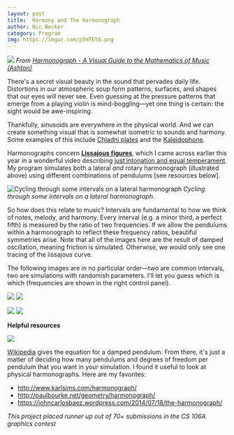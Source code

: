 ```yaml
---
layout: post
title:  Harmony and The Harmonograph
author: Nic Becker
category: Program
img: https://imgur.com/p5mTEt6.png
---
```

![](https://imgur.com/0b4gMWj.png)
*From [Harmonograph - A Visual Guide to the Mathematics of Music (Ashton)](https://www.scribd.com/doc/147969892/Anthony-Ashton-Harmonograph-A-Visual-Guide-to-the-Mathematics-of-Music-cleaned)*

There's a secret visual beauty in the sound that pervades daily life. Distortions in our atmospheric soup form patterns, surfaces, and shapes that our eyes will never see. Even guessing at the pressure patterns that emerge from a playing violin is mind-boggling—yet one thing is certain: the sight would be awe-inspiring.

Thankfully, sinusoids are everywhere in the physical world. And we can create something visual that is somewhat isometric to sounds and harmony. Some examples of this include [Chladni plates](https://www.youtube.com/watch?v=lRFysSAxWxI) and the [Kaleidophone](https://en.wikipedia.org/wiki/Kaleidophone).

Harmonographs concern [**Lissajous figures**](https://en.wikipedia.org/wiki/Lissajous_curve), which I came across earlier this year in a wonderful video describing [just intonation and equal temperament](https://www.youtube.com/watch?v=6NlI4No3s0M). My program simulates both a lateral *and* rotary harmonograph (illustrated above) using different combinations of pendulums [see resources below].

![Cycling through some intervals on a lateral harmonograph](https://imgur.com/IgCSB3C.gif)
*Cycling through some intervals on a lateral harmonograph.*

So how does this relate to music? Intervals are fundamental to how we think of notes, melody, and harmony. Every interval (e.g. a minor third, a perfect fifth) is measured by the ratio of two frequencies. If we allow the pendulums within a harmonograph to reflect these frequency ratios, beautiful symmetries arise. Note that all of the images here are the result of damped oscillation, meaning friction is simulated. Otherwise, we would only see one tracing of the lissajous curve.

The following images are in no particular order—two are common intervals, two are simulations with randomish parameters. I'll let you guess which is which (frequencies are shown in the right control panel).

![](https://imgur.com/2vDyYEY.png)
![](https://imgur.com/p5mTEt6.png)
<!-- ![](https://imgur.com/UemTvRU.png) boring -->
![](https://imgur.com/4IB9Omv.png)
![](https://imgur.com/skcpxJh.png)

**Helpful resources**

![](https://wikimedia.org/api/rest_v1/media/math/render/svg/9c6eb3f0406b6c849767add602b00fbbed82676d)

[Wikipedia](https://en.wikipedia.org/wiki/Harmonograph#Computer-generated_harmonograph_figure) gives the equation for a damped pendulum.
From there, it's just a matter of deciding how many pendulums and degrees of freedom per pendulum that you want in your simulation. I found it useful to look at physical harmonographs. Here are my favorites:
* http://www.karlsims.com/harmonograph/
* http://paulbourke.net/geometry/harmonograph/
* https://johncarlosbaez.wordpress.com/2014/07/18/the-harmonograph/

*This project placed runner up out of 70+ submissions in the CS 106A graphics contest*
